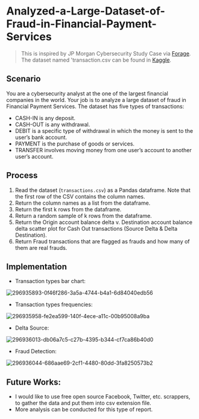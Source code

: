 # Analyzed-a-Large-Dataset-of-Fraud-in-Financial-Payment-Services
> This is inspired by JP Morgan Cybersecurity Study Case via [Forage](https://www.theforage.com/simulations/jpmorgan/cybersecurity-0acj). The dataset named 'transaction.csv can be found in [Kaggle](https://www.kaggle.com/ealaxi/paysim1/version/2).

## Scenario 
You are a cybersecurity analyst at the one of the largest financial companies in the world. Your job is to analyze a large dataset of fraud in Financial Payment Services. 
The dataset has five types of transactions:
* CASH-IN is any deposit.
* CASH-OUT is any withdrawal.
* DEBIT is a specific type of withdrawal in which the money is sent to the user’s bank account.
* PAYMENT is the purchase of goods or services.
* TRANSFER involves moving money from one user’s account to another user’s account.

## Process
1. Read the dataset (`transactions.csv`) as a Pandas dataframe. Note that the first row of the CSV contains the column names.
2. Return the column names as a list from the dataframe.
3. Return the first k rows from the dataframe.
4. Return a random sample of k rows from the dataframe.
5. Return the Origin account balance delta v. Destination account balance delta scatter plot for Cash Out transactions (Source Delta & Delta Destination).
6. Return Fraud transactions that are flagged as frauds and how many of them are real frauds. 

## Implementation
* Transaction types bar chart:
  
![296935893-0f46f286-3a5a-4744-b4a1-6d84040edb56](https://github.com/user-attachments/assets/1d54f6a4-1846-43b3-98f8-43e79eff2efa)

* Transaction types frequencies:

![296935958-fe2ea599-140f-4ece-a11c-00b95008a9ba](https://github.com/user-attachments/assets/6e2fea10-1cea-4aa7-a77e-ce8c941e0fb9)

* Delta Source:

![296936013-db06a7c5-c27b-4395-b344-cf7ca86b40d0](https://github.com/user-attachments/assets/cb6fc73f-37be-4194-9a58-2e06528dd222)

* Fraud Detection:

![296936044-686aae69-2cf1-4480-80dd-3fa8250573b2](https://github.com/user-attachments/assets/5f9ff14d-ca18-45c0-b764-cf0ba582cd19)

## Future Works: 
* I would like to use free open source Facebook, Twitter, etc. scrappers, to gather the data and put them into csv extension file.
* More analysis can be conducted for this type of report. 
